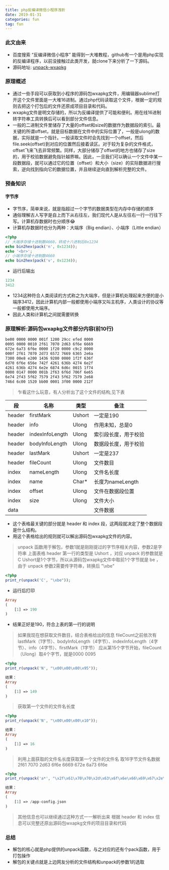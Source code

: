 ```yaml
---
title: php反编译微信小程序浅析
date: 2019-01-31
categories: fun
tag: fun
---
```


### 此文由来
- 百度搜索 “反编译微信小程序” 能得到一大堆教程，github有一个是用php实现的反编译程序，以前没接触过此类开发，就clone下来分析了一下源码。
- 源码地址: [unpack-wxapkg](https://github.com/Clarence-pan/unpack-wxapkg)

### 原理概述
- 通过一些手段可以获取到小程序的源码包wxapkg文件，用编辑器sublime打开这个文件里面是一大堆16进制。通过php代码读取这个文件，根据一定的规则去把这个打包后的文件还原成项目目录和代码。
- wxapkg文件是明文存储的，所以为反编译提供了可能和便利。用在线16进制转字符串工具转换后可以看到部分文件信息。
- 一般的二进制文件里储存了大量的offset和size的数据作为数据段的索引。最关键的所谓offset，就是目标数据在文件中的实际位置了，一般是ulong的数据，实际就是一个指针。一般读取文件时会先找到一个offset，然后file.seek(offset)到对应的位置然后接着读区。对于较为复杂的文件格式，offset飞来飞去非常频繁。同样，大部分储存了offset的地方也储存了size的，用于校验数据避免指针越界嘛。因此，一旦我们可以确认一个文件中某一段数据段，就可以通过它的位置（offset）和大小（size）的实际数据进行搜索，逆向找到指向它的数据位置，并且继续逆向直到解析完整的文件。

### 预备知识

#### 字节序
- 字节序，简单来说，就是指超过一个字节的数据类型在内存中存储的顺序
- 通俗理解古人写字是自上而下从右往左，我们现代人是从左往右一行一行往下写。计算机存数据时也分顺序😂
- 计算机存数据时也分为两种：大端序（Big endian）、小端序（Little endian）

``` php
<?php
// 大端序存储十进制数4660，转成十六进制后0x1234
echo bin2hex(pack('n', 0x1234));
echo '<br>';
// 小端序存储十进制数4660
echo bin2hex(pack('v', 0x1234));
```

- 运行后输出

``` php
1234
3412
```
- 1234这种符合人类阅读的方式称之为大端序，但是计算机处理起来方便的是小端序3412，因此计算机内部一般都使用小端序又叫主机序，人类设计的协议等一般都使用大端序。
- 因此人类和计算机之间就需要转换

### 原理解析:源码包wxapkg文件部分内容(前10行)

``` txt
be00 0000 0000 001f 1200 29cc efed 0000
0095 0000 0010 2f61 7070 2d63 6f6e 6669
672e 6a73 6f6e 0000 1f20 0000 c9c2 0000
000f 2f61 7070 2d73 6572 7669 6365 2e6a
7300 00e8 e200 1436 9200 0000 1f2f 636f
6d70 6f6e 656e 742f 4261 636b 4274 6e2f
4261 636b 4274 6e2e 6874 6d6c 0015 1f74
0000 0147 0000 001b 2f63 6f6d 706f 6e65
6e74 2f43 5f62 7579 2f43 5f62 7579 2e68
746d 6c00 1520 bb00 0001 3f00 0000 212f
```
> 乍看这什么玩意，有人分析出了这个文件的结构,见下表

| 段       | 名称     |  类型   |   备注   |
| -------- |-------- |-------- |-------- |
| header | firstMark | Ushort | 一定是190 |
| header | info | Ulong | 作用未知，总是0 |
| header | indexInfoLength | Ulong | 索引段长度，用于校验 |
| header | bodyInfoLength | Ulong | 数据段长度，用于校验 |
| header | lastMark | Ushort | 一定是237 |
| header | fileCount | Ulong | 文件数目 |
| index | nameLength | Ulong | 文件名长度 |
| index | name | Char* | 长度为nameLength |
| index | offset | Ulong | 文件在数据段位置 |
| index | size | Ulong | 文件大小 |
| data |  |  | 文件数据 |

- 这个表格最关键的部分就是 header 和 index 段，这两段就决定了整个数据段是什么结构。
- 用这个表格给出的规则就可以解出源码包wxapkg文件的内容。

> unpack 函数用于解包，参数1就是刚刚提过的字节序相关内容，参数2是字符串
> 上面表格 header 第一行的类型是 Ushort ，对应 unpack 的参数就是 C
> Ushort是1个字节，所以从源码包wxapkg文件中取前1个字节就是 be ，由于 unpack 参数2需要传字符串，转换后 "\xbe"

``` php
<?php
print_r(unpack('C', "\xbe"));
```

- 运行后打印

``` php
Array
(
    [1] => 190
)
```
- 结果正好是190，符合上表的第一行的说明

> 如果我现在想获取文件数目，结合表格给出的信息
> fileCount之前依次有lastMark（1字节）、bodyInfoLength（4字节）、indexInfoLength（4字节）、info（4字节）、firstMark（1字节）
> 应从第15个字节开始，fileCount（Ulong）取4个字节，就是0000 0095


``` php
<?php
print_r(unpack('N', "\x00\x00\x00\x95"));

结果：
Array
(
    [1] => 149
)
```

> 获取第一个文件的文件名长度

``` php
<?php
print_r(unpack('N', "\x00\x00\x00\x10"));

结果：
Array
(
    [1] => 16
)
```

> 利用上面获取的文件名长度获取第一个文件的文件名
> 取16字节文件名数据 2f61 7070 2d63 6f6e 6669 672e 6a73 6f6e

``` php
<?php
print_r(unpack('a*', "\x2f\x61\x70\x70\x2d\x63\x6f\x6e\x66\x69\x67\x2e\x6a\x73\x6f\x6e"));

结果：
Array
(
    [1] => /app-config.json
)
```
> 其他信息也可以继续通过这种方式一一解析出来
> 根据 header 和 index 信息可以完整还原出源码包wxapkg文件的项目目录和代码

### 总结
- 解包的核心就是php提供的unpack函数，与之对应的还有个pack函数，用于打包操作
- 解包的关键点就是上边网友分析的文件结构和unpack的参数1的选取